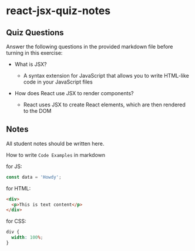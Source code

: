 # react-jsx-quiz-notes

## Quiz Questions

Answer the following questions in the provided markdown file before turning in this exercise:

- What is JSX?

  - A syntax extension for JavaScript that allows you to write HTML-like code in your JavaScript files

- How does React use JSX to render components?
  - React uses JSX to create React elements, which are then rendered to the DOM

## Notes

All student notes should be written here.

How to write `Code Examples` in markdown

for JS:

```javascript
const data = 'Howdy';
```

for HTML:

```html
<div>
  <p>This is text content</p>
</div>
```

for CSS:

```css
div {
  width: 100%;
}
```
